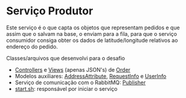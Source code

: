 # Serviço Produtor

Este serviço é o que capta os objetos que representam pedidos e que assim que o salvam na base, o enviam para a fila, para que o serviço consumidor consiga obter os dados de latitude/longitude relativos ao endereço do pedido.

Classes/arquivos que desenvolvi para o desafio

- [Controllers](https://github.com/Perrut/desafio-get-ninjas-backend/blob/master/servico-produtor/app/controllers/orders_controller.rb) e [Views](https://github.com/Perrut/desafio-get-ninjas-backend/tree/master/servico-produtor/app/views/orders) (apenas JSON's) de [Order](https://github.com/Perrut/desafio-get-ninjas-backend/blob/master/servico-produtor/app/models/order.rb)
- Modelos auxiliares: [AddressAttribute](https://github.com/Perrut/desafio-get-ninjas-backend/blob/master/servico-produtor/app/models/address_attribute.rb), [RequestInfo](https://github.com/Perrut/desafio-get-ninjas-backend/blob/master/servico-produtor/app/models/user_info.rb) e [UserInfo](https://github.com/Perrut/desafio-get-ninjas-backend/blob/master/servico-produtor/app/models/user_info.rb)
- Serviço de comunicação com o RabbitMQ: [Publisher](https://github.com/Perrut/desafio-get-ninjas-backend/blob/master/servico-produtor/app/services/publisher.rb)
- [start.sh](https://github.com/Perrut/desafio-get-ninjas-backend/blob/master/servico-produtor/start.sh): responsável por iniciar o serviço
